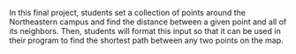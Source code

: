 In this final project, students set a collection of points around the Northeastern campus and find the distance between a given point and all of its neighbors. Then, students will format this input so that it can be used in their program to find the shortest path between any two points on the map.
